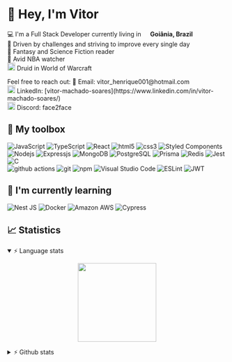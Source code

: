 

<h1> 👋 Hey, I'm Vitor </h1>
<p>

 💻 I'm a Full Stack Developer currently living in  <img src="https://cdn-icons-png.flaticon.com/512/197/197386.png" width="13"/> <b>Goiânia, Brazil</b><br>
💪 Driven by challenges and striving to improve every single day<br>
📕 Fantasy and Science Fiction reader<br>
🏀 Avid NBA watcher<br>
<img width="18" alt="WoW icon" src="https://upload.wikimedia.org/wikipedia/commons/thumb/e/eb/WoW_icon.svg/32px-WoW_icon.svg.png"> Druid in World of Warcraft
</p>
<p>
Feel free to reach out: 
📧 Email: vitor_henrique001@hotmail.com<br>
<img width="18" alt="Linkedin icon" src="https://upload.wikimedia.org/wikipedia/commons/thumb/e/e9/Linkedin_icon.svg/32px-Linkedin_icon.svg.png"> LinkedIn: [vitor-machado-soares](https://www.linkedin.com/in/vitor-machado-soares/)<br>
<img width="18" alt="Discord logo" src="https://i.imgur.com/LzdZfBd.png"> Discord: face2face<br>
</p>

<h2> 🧰 My toolbox </h2>
<p>
  <img alt="JavaScript" src="https://img.shields.io/badge/-JavaScript-C7AF0E?style=flat-square&logo=javascript&logoColor=white" />
  <img alt="TypeScript" src="https://img.shields.io/badge/-TypeScript-007ACC?style=flat-square&logo=typescript&logoColor=white" />
  <img alt="React" src="https://img.shields.io/badge/-React-45b8d8?style=flat-square&logo=react&logoColor=white" />
  <img alt="html5" src="https://img.shields.io/badge/-HTML5-E34F26?style=flat-square&logo=html5&logoColor=white" />
  <img alt="css3" src="https://img.shields.io/badge/-CSS3-1572B6?style=flat-square&logo=css3&logoColor=white" />
  <img alt="Styled Components" src="https://img.shields.io/badge/-Styled_Components-db7092?style=flat-square&logo=styled-components&logoColor=white" />
  <br>
  <img alt="Nodejs" src="https://img.shields.io/badge/-Nodejs-43853d?style=flat-square&logo=Node.js&logoColor=white" />
  <img alt="Expressjs" src="https://img.shields.io/badge/-Express.js-404D59?style=flat-square&logo=Express&logoColor=white" />
  <img alt="MongoDB" src="https://img.shields.io/badge/-MongoDB-13aa52?style=flat-square&logo=mongodb&logoColor=white" />
  <img alt="PostgreSQL" src="https://img.shields.io/badge/-PostgreSQL_-316192?style=flat-square&logo=postgresql&logoColor=white" />
  <img alt="Prisma" src="https://img.shields.io/badge/-Prisma-3982CE?style=flat-square&logo=prisma&logoColor=white" />
  <img alt="Redis" src="https://img.shields.io/badge/-REDIS-%23DD0031?style=flat-square&logo=jest&logoColor=white" />
  <img alt="Jest" src="https://img.shields.io/badge/-Jest-323330?style=flat-square&logo=jest&logoColor=white" />
  <img alt="C" src="https://img.shields.io/badge/-C/C++-00599C?style=flat-square&logo=c&logoColor=white" />
  <br>
  <img alt="github actions" src="https://img.shields.io/badge/-Github_Actions-2088FF?style=flat-square&logo=github-actions&logoColor=white" />
  <img alt="git" src="https://img.shields.io/badge/-Git-F05032?style=flat-square&logo=git&logoColor=white" />
  <img alt="npm" src="https://img.shields.io/badge/-NPM-CB3837?style=flat-square&logo=npm&logoColor=white" />
  <img alt="Visual Studio Code" src="https://img.shields.io/badge/-Visual_Studio_Code-0078D4?style=flat-square&logo=visual%20studio%20code&logoColor=white" />
  <img alt="ESLint" src="https://img.shields.io/badge/-ESLint-3A33D1?style=flat-square&logo=eslint&logoColor=white" />
  <img alt="JWT" src="https://img.shields.io/badge/-JWT-000000?style=flat-square&logo=JSON%20web%20tokens&logoColor=white" />
</p>
<h2>🌱 I'm currently learning </h2>
<p> 
  <img alt="Nest JS" src="https://img.shields.io/badge/-NestJS-E0234E?style=flat-square&logo=nestjs&logoColor=white" />
  <img alt="Docker" src="https://img.shields.io/badge/-Docker-2CA5E0?style=flat-square&logo=docker&logoColor=white" />
  <img alt="Amazon AWS" src="https://img.shields.io/badge/-Amazon_AWS-232F3E?style=flat-square&logo=amazon-aws&logoColor=white" />
  <img alt="Cypress" src="https://img.shields.io/badge/-Cypress-17202C?style=flat-square&logo=cypress&logoColor=white" />
</p>

## 📈 Statistics
<details open=true>
      <summary>⚡ Language stats</summary>
      <p align='center'>
            <img height="180em" src="https://github-readme-stats.vercel.app/api/top-langs/?username=vitor-f2f&layout=compact&langs_count=7&theme=jolly"/>
      </p>
</details>
<details>
      <summary>⚡ Github stats</summary>
      <p align='center'>
            <img height="180em" src="https://github-readme-stats.vercel.app/api?username=vitor-f2f&show_icons=true&theme=jolly&include_all_commits=true&count_private=true"/>
      </p>
</details>

<!--
**vitor-f2f/vitor-f2f** is a ✨ _special_ ✨ repository because its `README.md` (this file) appears on your GitHub profile.

Here are some ideas to get you started:

- 🔭 I’m currently working on ...
- 🌱 I’m currently learning ...
- 👯 I’m looking to collaborate on ...
- 🤔 I’m looking for help with ...
- 💬 Ask me about ...
- 📫 How to reach me: ...
- 😄 Pronouns: ...
- ⚡ Fun fact: ...
-->
